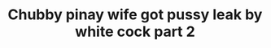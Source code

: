---
layout: post
title: Chubby pinay wife got pussy leak by white cock part 2
duration: '03:00'
view: 142
rate: 2
video: 'https://www.faptube.com/embed/25978'
category: 
 - pinay
 - pinay-interracial
tags: 
 - pinay-sex
 - nene
 - mokong
 - hotel 
 - fucked
 - sucked
 - blowjob
priority: 0.9
changefreq: daily
---